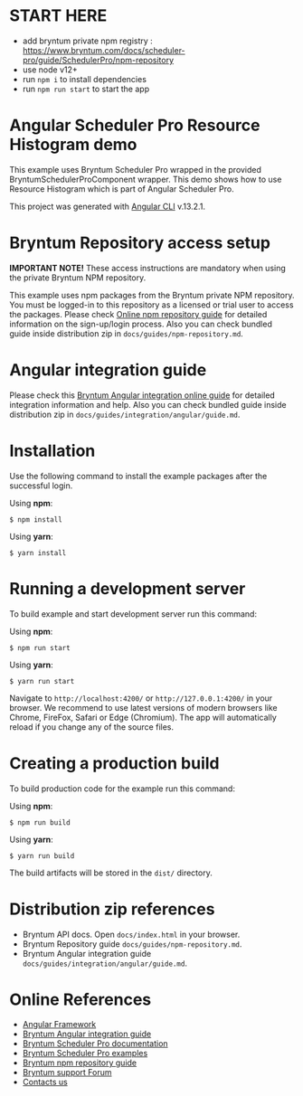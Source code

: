 # START HERE
* add bryntum private npm registry : https://www.bryntum.com/docs/scheduler-pro/guide/SchedulerPro/npm-repository
* use node v12+
* run `npm i` to install dependencies
* run `npm run start` to start the app

# Angular Scheduler Pro Resource Histogram demo

This example uses Bryntum Scheduler Pro wrapped in the provided BryntumSchedulerProComponent wrapper.
This demo shows how to use Resource Histogram which is part of Angular Scheduler Pro.

This project was generated with [Angular CLI](https://github.com/angular/angular-cli) v.13.2.1.

# Bryntum Repository access setup

**IMPORTANT NOTE!** These access instructions are mandatory when using the private Bryntum NPM repository.

This example uses npm packages from the Bryntum private NPM repository. You must be logged-in to this repository as a
licensed or trial user to access the packages. Please
check [Online npm repository guide](https://bryntum.com/docs/scheduler-pro/guide/SchedulerPro/npm-repository) for detailed information
on the sign-up/login process. Also you can check bundled guide inside distribution zip
in `docs/guides/npm-repository.md`.

# Angular integration guide

Please check this
[Bryntum Angular integration online guide](https://bryntum.com/docs/scheduler-pro/guide/SchedulerPro/integration/angular/guide) 
for detailed integration information and help. Also you can check bundled guide inside distribution zip in 
`docs/guides/integration/angular/guide.md`.

# Installation

Use the following command to install the example packages after the successful login.

Using **npm**:

```shell
$ npm install
```

Using **yarn**:

```shell
$ yarn install
```

# Running a development server

To build example and start development server run this command:

Using **npm**:

```shell
$ npm run start
```

Using **yarn**:

```shell
$ yarn run start
```

Navigate to `http://localhost:4200/` or `http://127.0.0.1:4200/` in your browser. We recommend to use latest versions of
modern browsers like Chrome, FireFox, Safari or Edge (Chromium). The app will automatically reload if you change any of
the source files.

# Creating a production build

To build production code for the example run this command:

Using **npm**:

```shell
$ npm run build
```

Using **yarn**:

```shell
$ yarn run build
```

The build artifacts will be stored in the `dist/` directory.

# Distribution zip references

* Bryntum API docs. Open `docs/index.html` in your browser.
* Bryntum Repository guide `docs/guides/npm-repository.md`.
* Bryntum Angular integration guide `docs/guides/integration/angular/guide.md`.

# Online References

* [Angular Framework](https://angular.io)
* [Bryntum Angular integration guide](https://bryntum.com/docs/scheduler-pro/guide/SchedulerPro/integration/angular/guide)
* [Bryntum Scheduler Pro documentation](https://bryntum.com/docs/scheduler-pro/)
* [Bryntum Scheduler Pro examples](https://bryntum.com/examples/scheduler-pro/)
* [Bryntum npm repository guide](https://bryntum.com/docs/scheduler-pro/guide/SchedulerPro/npm-repository)
* [Bryntum support Forum](https://bryntum.com/forum/)
* [Contacts us](https://bryntum.com/contact/)
